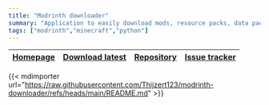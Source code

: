 ```yaml
---
title: "Modrinth downloader"
summary: "Application to easily download mods, resource packs, data packs, shaders and plugins from Modrinth."
tags: ["modrinth","minecraft","python"]
---
```


| [Homepage](https://github.com/Thijzert123/modrinth-downloader) | [Download latest](https://github.com/Thijzert123/modrinth-downloader) | [Repository](https://github.com/Thijzert123/modrinth-downloader) | [Issue tracker](https://github.com/Thijzert123/modrinth-downloader/issues) |
|---|---|---|---|

{{< mdimporter url="https://raw.githubusercontent.com/Thijzert123/modrinth-downloader/refs/heads/main/README.md" >}}
